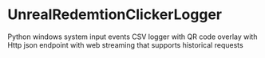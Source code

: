 # UnrealRedemtionClickerLogger

Python windows system input events CSV logger with QR code overlay with Http json endpoint with web streaming that supports historical requests 
